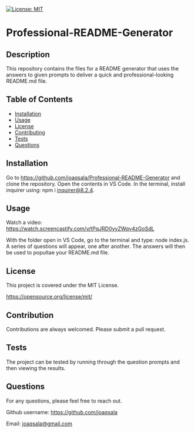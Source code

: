 
  [![License: MIT](https://img.shields.io/badge/License-MIT-yellow.svg)](https://opensource.org/license/mit/)

  # Professional-README-Generator

  ## Description
  
  This repository contains the files for a README generator that uses the answers to given prompts to deliver a quick and professional-looking README.md file.

  ## Table of Contents

- [Installation](#installation)
- [Usage](#usage)
- [License](#license)
- [Contributing](#contribution)
- [Tests](#tests)
- [Questions](#questions)


## Installation

Go to https://github.com/joaqsala/Professional-README-Generator and clone the repository. Open the contents in VS Code. In the terminal, install inquirer using: npm i inquirer@8.2.4.


## Usage 


Watch a video: https://watch.screencastify.com/v/tPqJRD0yyZWqv4zGoSdL

With the folder open in VS Code, go to the terminal and type: node index.js. A series of questions will appear, one after another. The answers will then be used to popultae your README.md file.


## License

This project is covered under the MIT License.
 
  https://opensource.org/license/mit/


## Contribution

Contributions are always welcomed. Please submit a pull request.


## Tests

The project can be tested by running through the question prompts and then viewing the results.


## Questions

For any questions, please feel free to reach out. 

Github username: https://github.com/joaqsala

Email: joaqsala@gmail.com
